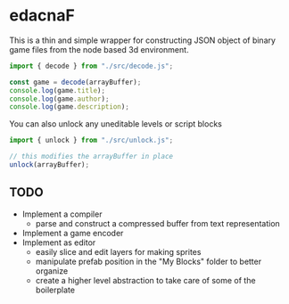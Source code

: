 # edacnaF

This is a thin and simple wrapper for constructing JSON object of binary game files from the node based 3d environment.

```js
import { decode } from "./src/decode.js";

const game = decode(arrayBuffer);
console.log(game.title);
console.log(game.author);
console.log(game.description);
```


You can also unlock any uneditable levels or script blocks

```js
import { unlock } from "./src/unlock.js";

// this modifies the arrayBuffer in place
unlock(arrayBuffer);
```

## TODO
- Implement a compiler
  - parse and construct a compressed buffer from text representation
- Implement a game encoder
- Implement as editor
  - easily slice and edit layers for making sprites
  - manipulate prefab position in the "My Blocks" folder to better organize
  - create a higher level abstraction to take care of some of the boilerplate
